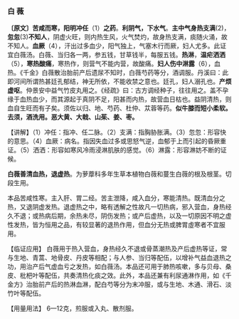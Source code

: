 ### 白 薇

**〔原文〕苦咸而寒，阳明冲任**（1）**之药**。**利阴气，下水气**。**主中气身热支满**(2)，**忽忽**(3)**不知人**，阴虚火旺，则内热生风，火气焚灼，故身热支满，痰随火涌，故不知人。**血厥**（4），汗出过多血少，阳气独上，气塞木行而厥，妇人尤多。此证宜白薇汤。白薇、当归各一两，参五钱，甘草钱半，每服五钱。**热淋**，**温疟洒洒**（5），**寒热酸痛**，寒热作，则营气不能内营，故酸痛。**妇人伤中淋露**（6），血热。《千金》白薇散治胎前产后遗尿不知时，白薇芍药等分，酒调服。丹溪曰：此即河间所谓热甚廷孔郁结，神无所依，不能收禁之意也。廷孔，妇人溺孔也。**产烦虚呕**。仲景安中益气竹皮丸用之。《经疏》曰：古方调经种子，往往用之。盖不孕缘于血热血少，而其源起于真阴不足，阳甚而内热，故营血日枯也。益阴清热，则血自生旺而有子矣。须佐以归、地、芍药、杜仲、苁蓉等药。**似牛膝而短小柔软。去须，酒洗用。恶大黄、大戟、山茱、姜、枣。**

【讲解】（1）冲任：指冲、任二脉。（2）支满：指胸胁胀满。（3）忽忽：形容快的意思。（4）血厥：病名。指因失血过多或思怒气逆，血郁于上而引起的昏厥重证。（5）洒洒：形容如寒风冷雨浸淋肌肤的感觉。（6）淋露：形容淋妨不断的证候。

 **白薇善清血热，退虚热**。为萝藦科多年生草本植物白薇和蔓生白薇的根及根茎。切段生用。

本品苦咸性寒。主入肝、胃二经。苦主泄降，咸入血分，寒能清热。既清血分之热，又退阴虚发热。退虚热之中，略有透解之性故凡一切热病，邪入营血，身热经久不退；或热病后期，余热未尽，阴伤发热；或产后虚热，以及一切原因不明之虚性发热，皆为恒用之品，有较显著的退热作用，但血分无热或脾胃虛寒者不宜服用。

【临证应用】     白薇用于热入营血，身热经久不退或骨蒸潮热及产后虚热等证，常与生地、青蒿、地骨皮、丹皮等相配；与人参、当归等配伍，以增补气益血退热之功，用治产后气虚血亏之发热，如白薇汤。本品还可用于肺热咳嗽，多与贝母、桑皮、枇杷叶等配伍，共奏清热化痰之效。此外，本品还兼有利尿通淋作用，如《千金方》治胎前产后的热淋血淋，配白芍等分为末冲服，或与生地、木通、滑石、淡竹叶等配伍。

【用量用法】 6—12克，煎服或入丸、散剂服。
